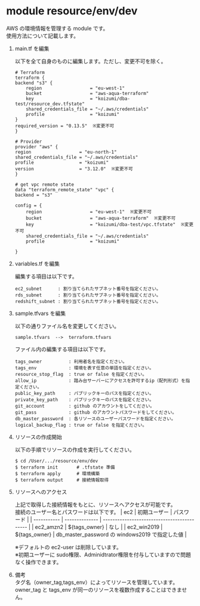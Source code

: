 # module resource/env/dev
AWS の環境情報を管理する module です。<br>
使用方法について記載します。

1. main.tf を編集

    以下を全て自身のものに編集します。ただし、変更不可を除く。
    ```
    # Terraform
    terraform {
    backend "s3" {
        region                  = "eu-west-1"
        bucket                  = "aws-aqua-terraform"
        key                     = "koizumi/dba-test/resource_dev.tfstate"
        shared_credentials_file = "~/.aws/credentials"
        profile                 = "koizumi"
    }
    required_version = "0.13.5"  ※変更不可
    }

    # Provider
    provider "aws" {
    region                  = "eu-north-1"
    shared_credentials_file = "~/.aws/credentials"
    profile                 = "koizumi"
    version                 = "3.12.0"  ※変更不可
    }

    # get vpc remote state
    data "terraform_remote_state" "vpc" {
    backend = "s3"

    config = {
        region                  = "eu-west-1"  ※変更不可
        bucket                  = "aws-aqua-terraform"  ※変更不可
        key                     = "koizumi/dba-test/vpc.tfstate"  ※変更不可
        shared_credentials_file = "~/.aws/credentials"
        profile                 = "koizumi"

    }
    ```

2. variables.tf を編集

    編集する項目は以下です。
    ```
    ec2_subnet      : 割り当てられたサブネット番号を指定ください。
    rds_subnet      : 割り当てられたサブネット番号を指定ください。
    redshift_subnet : 割り当てられたサブネット番号を指定ください。
    ```

3. sample.tfvars を編集

    以下の通りファイル名を変更してください。
    ```
    sample.tfvars  -->  terraform.tfvars
    ```
    ファイル内の編集する項目は以下です。
    ```
    tags_owner          : 利用者名を指定ください。
    tags_env            : 環境を表す任意の単語を指定ください。
    resource_stop_flag  : true or false を指定ください。
    allow_ip            : 踏み台サーバーにアクセスを許可するip（配列形式）を指定ください。
    public_key_path     : パブリックキーのパスを指定ください。 
    private_key_path    : パブリックキーのパスを指定ください。
    git_account         : github のアカウントをしてください。
    git_pass            : github のアカウントパスワードをしてください。
    db_master_password  : 各リソースのユーザーパスワードを指定ください。
    logical_backup_flag : true or false を指定ください。
    ```

4. リソースの作成開始

    以下の手順でリソースの作成を実行してください。
    ```
    $ cd /User/.../resource/env/dev
    $ terraform init       # .tfstate 準備
    $ terraform apply      # 環境構築
    $ terraform output     # 接続情報取得
    ```

5. リソースへのアクセス

    上記で取得した接続情報をもとに、リソースへアクセスが可能です。<br>
    接続のユーザー名とパスワードは以下です。
    | ec2         | 初期ユーザー     | パスワード                                    |
    | ----------- | -------------- | ------------------------------------------- |
    | ec2_amzn2   | ${tags_owner}  | なし                                         |
    | ec2_win2019 | ${tags_owner}  | db_master_password の windows2019 で指定した値 |

    ※デフォルトの ec2-user は削除しています。<br>
    ※初期ユーザーに sudo権限、Adminidtrator権限を付与していますので問題なく操作できます。

9. 備考<br>
タグ名（owner_tag,tags_env）によってリソースを管理しています。<br>
owner_tag と tags_env が同一のリソースを複数作成することはできません。
